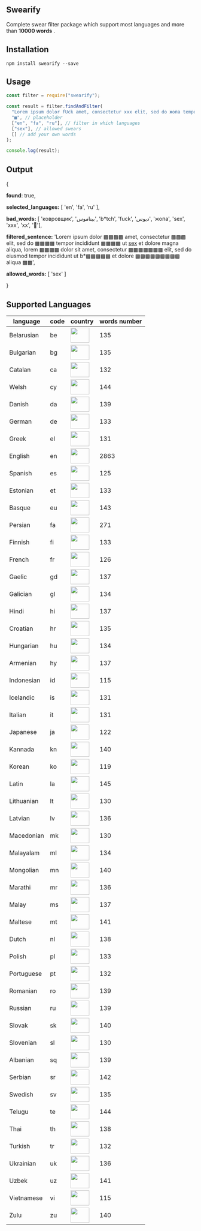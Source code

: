 ## Swearify

Complete swear filter package which support most languages and more than **10000 words** .

## Installation

    npm install swearify --save

## Usage

```js
const filter = require("swearify");

const result = filter.findAndFilter(
  "Lorem ipsum dolor fUck amet, consectetur xxx elit, sed do жопа tempor incididunt fuck ut sex et dolore magna aliqua, lorem دیوس dolor sit amet, consectetur بیناموس elit, sed do eiusmod tempor incididunt ut b*tch et dolore ковровщик aliqua 🖕", // your sentence to filter
  "▩", // placeholder
  ["en", "fa", "ru"], // filter in which languages
  ["sex"], // allowed swears
  [] // add your own words
);

console.log(result);
```

## Output

{

**found**: true,

**selected_languages:** [ 'en', 'fa', 'ru' ],

**bad_words:** [ 'ковровщик', 'بیناموس', 'b*tch', 'fuck', 'دیوس', 'жопа', 'sex', 'xxx', 'xx', '🖕'],

**filtered_sentence:**
'Lorem ipsum dolor ▩▩▩▩ amet, consectetur ▩▩▩ elit, sed do ▩▩▩▩ tempor incididunt ▩▩▩▩ ut <ins>sex</ins> et dolore
magna aliqua, lorem ▩▩▩▩ dolor sit amet, consectetur ▩▩▩▩▩▩▩ elit, sed do eiusmod tempor incididunt ut b\*▩▩▩▩▩ et dolore ▩▩▩▩▩▩▩▩▩ aliqua ▩▩',

**allowed_words:** [ 'sex' ]

}

## Supported Languages

| language   | code | country                                                                               | words number |
| ---------- | ---- | ------------------------------------------------------------------------------------- | ------------ |
| Belarusian | be   | <img height="40" width="50" src="https://flagicons.lipis.dev/flags/4x3/by.svg" />     | 135          |
| Bulgarian  | bg   | <img height="40" width="50" src="https://flagicons.lipis.dev/flags/4x3/bg.svg" />     | 135          |
| Catalan    | ca   | <img height="40" width="50" src="https://flagicons.lipis.dev/flags/4x3/es-ct.svg" />  | 132          |
| Welsh      | cy   | <img height="40" width="50" src="https://flagicons.lipis.dev/flags/4x3/gb-wls.svg" /> | 144          |
| Danish     | da   | <img height="40" width="50" src="https://flagicons.lipis.dev/flags/4x3/dk.svg" />     | 139          |
| German     | de   | <img height="40" width="50" src="https://flagicons.lipis.dev/flags/4x3/de.svg" />     | 133          |
| Greek      | el   | <img height="40" width="50" src="https://flagicons.lipis.dev/flags/4x3/gr.svg" />     | 131          |
| English    | en   | <img height="40" width="50" src="https://flagicons.lipis.dev/flags/4x3/us.svg" />     | 2863         |
| Spanish    | es   | <img height="40" width="50" src="https://flagicons.lipis.dev/flags/4x3/ea.svg" />     | 125          |
| Estonian   | et   | <img height="40" width="50" src="https://flagicons.lipis.dev/flags/4x3/ee.svg" />     | 133          |
| Basque     | eu   | <img height="40" width="50" src="https://flagicons.lipis.dev/flags/4x3/ea.svg" />     | 143          |
| Persian    | fa   | <img height="40" width="50" src="https://flagicons.lipis.dev/flags/4x3/ir.svg" />     | 271          |
| Finnish    | fi   | <img height="40" width="50" src="https://flagicons.lipis.dev/flags/4x3/fi.svg" />     | 133          |
| French     | fr   | <img height="40" width="50" src="https://flagicons.lipis.dev/flags/4x3/fr.svg" />     | 126          |
| Gaelic     | gd   | <img height="40" width="50" src="https://flagicons.lipis.dev/flags/4x3/gb-sct.svg" /> | 137          |
| Galician   | gl   | <img height="40" width="50" src="https://flagicons.lipis.dev/flags/4x3/es-ga.svg" />  | 134          |
| Hindi      | hi   | <img height="40" width="50" src="https://flagicons.lipis.dev/flags/4x3/in.svg" />     | 137          |
| Croatian   | hr   | <img height="40" width="50" src="https://flagicons.lipis.dev/flags/4x3/ba.svg" />     | 135          |
| Hungarian  | hu   | <img height="40" width="50" src="https://flagicons.lipis.dev/flags/4x3/hu.svg" />     | 134          |
| Armenian   | hy   | <img height="40" width="50" src="https://flagicons.lipis.dev/flags/4x3/am.svg" />     | 137          |
| Indonesian | id   | <img height="40" width="50" src="https://flagicons.lipis.dev/flags/4x3/id.svg" />     | 115          |
| Icelandic  | is   | <img height="40" width="50" src="https://flagicons.lipis.dev/flags/4x3/is.svg" />     | 131          |
| Italian    | it   | <img height="40" width="50" src="https://flagicons.lipis.dev/flags/4x3/it.svg" />     | 131          |
| Japanese   | ja   | <img height="40" width="50" src="https://flagicons.lipis.dev/flags/4x3/jp.svg" />     | 122          |
| Kannada    | kn   | <img height="40" width="50" src="https://flagicons.lipis.dev/flags/4x3/in.svg" />     | 140          |
| Korean     | ko   | <img height="40" width="50" src="https://flagicons.lipis.dev/flags/4x3/kr.svg" />     | 119          |
| Latin      | la   | <img height="40" width="50" src="https://flagicons.lipis.dev/flags/4x3/eu.svg" />     | 145          |
| Lithuanian | lt   | <img height="40" width="50" src="https://flagicons.lipis.dev/flags/4x3/lt.svg" />     | 130          |
| Latvian    | lv   | <img height="40" width="50" src="https://flagicons.lipis.dev/flags/4x3/lv.svg" />     | 136          |
| Macedonian | mk   | <img height="40" width="50" src="https://flagicons.lipis.dev/flags/4x3/mk.svg" />     | 130          |
| Malayalam  | ml   | <img height="40" width="50" src="https://flagicons.lipis.dev/flags/4x3/in.svg" />     | 134          |
| Mongolian  | mn   | <img height="40" width="50" src="https://flagicons.lipis.dev/flags/4x3/mn.svg" />     | 140          |
| Marathi    | mr   | <img height="40" width="50" src="https://flagicons.lipis.dev/flags/4x3/in.svg" />     | 136          |
| Malay      | ms   | <img height="40" width="50" src="https://flagicons.lipis.dev/flags/4x3/bn.svg" />     | 137          |
| Maltese    | mt   | <img height="40" width="50" src="https://flagicons.lipis.dev/flags/4x3/mt.svg" />     | 141          |
| Dutch      | nl   | <img height="40" width="50" src="https://flagicons.lipis.dev/flags/4x3/be.svg" />     | 138          |
| Polish     | pl   | <img height="40" width="50" src="https://flagicons.lipis.dev/flags/4x3/pl.svg" />     | 133          |
| Portuguese | pt   | <img height="40" width="50" src="https://flagicons.lipis.dev/flags/4x3/br.svg" />     | 132          |
| Romanian   | ro   | <img height="40" width="50" src="https://flagicons.lipis.dev/flags/4x3/ro.svg" />     | 139          |
| Russian    | ru   | <img height="40" width="50" src="https://flagicons.lipis.dev/flags/4x3/ru.svg" />     | 139          |
| Slovak     | sk   | <img height="40" width="50" src="https://flagicons.lipis.dev/flags/4x3/sk.svg" />     | 140          |
| Slovenian  | sl   | <img height="40" width="50" src="https://flagicons.lipis.dev/flags/4x3/si.svg" />     | 130          |
| Albanian   | sq   | <img height="40" width="50" src="https://flagicons.lipis.dev/flags/4x3/al.svg" />     | 139          |
| Serbian    | sr   | <img height="40" width="50" src="https://flagicons.lipis.dev/flags/4x3/rs.svg" />     | 142          |
| Swedish    | sv   | <img height="40" width="50" src="https://flagicons.lipis.dev/flags/4x3/se.svg" />     | 135          |
| Telugu     | te   | <img height="40" width="50" src="https://flagicons.lipis.dev/flags/4x3/in.svg" />     | 144          |
| Thai       | th   | <img height="40" width="50" src="https://flagicons.lipis.dev/flags/4x3/th.svg" />     | 138          |
| Turkish    | tr   | <img height="40" width="50" src="https://flagicons.lipis.dev/flags/4x3/tr.svg" />     | 132          |
| Ukrainian  | uk   | <img height="40" width="50" src="https://flagicons.lipis.dev/flags/4x3/ua.svg" />     | 136          |
| Uzbek      | uz   | <img height="40" width="50" src="https://flagicons.lipis.dev/flags/4x3/uz.svg" />     | 141          |
| Vietnamese | vi   | <img height="40" width="50" src="https://flagicons.lipis.dev/flags/4x3/vn.svg" />     | 115          |
| Zulu       | zu   | <img height="40" width="50" src="https://flagicons.lipis.dev/flags/4x3/za.svg" />     | 140          |

